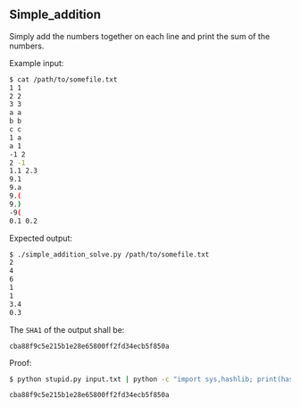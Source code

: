 ## Simple_addition

 Simply add the numbers together on each line and print the sum of the numbers.

Example input:

```bash
$ cat /path/to/somefile.txt
1 1
2 2
3 3
a a
b b
c c
1 a
a 1
-1 2
2 -1
1.1 2.3
9.1
9.a
9.(
9.)
-9(
0.1 0.2
```

Expected output:

```bash
$ ./simple_addition_solve.py /path/to/somefile.txt
2
4
6
1
1
3.4
0.3
```

The `SHA1` of the output shall be:
```
cba88f9c5e215b1e28e65800ff2fd34ecb5f850a
```

Proof:

```bash
$ python stupid.py input.txt | python -c "import sys,hashlib; print(hashlib.sha1(sys.stdin.read().strip()).hexdigest())"

cba88f9c5e215b1e28e65800ff2fd34ecb5f850a
```
